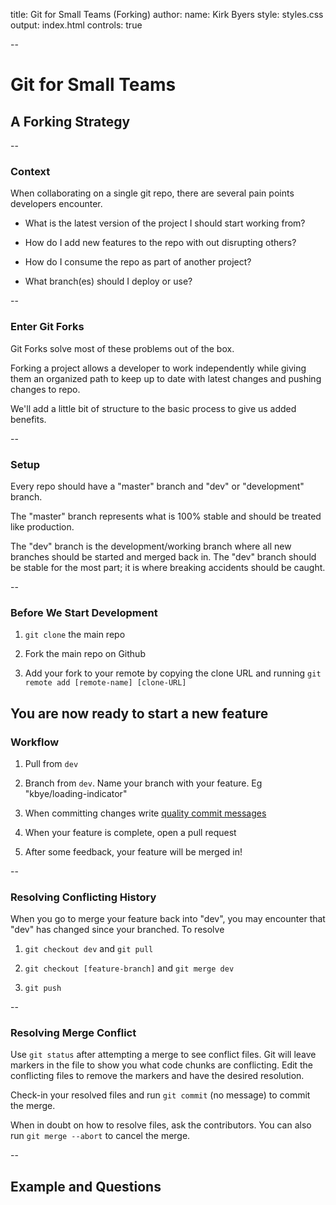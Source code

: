 title: Git for Small Teams (Forking)
author:
    name: Kirk Byers
style: styles.css
output: index.html
controls: true

--

# Git for Small Teams

## A Forking Strategy

--

### Context

When collaborating on a single git repo, there are several pain points developers encounter.

* What is the latest version of the project I should start working from?

* How do I add new features to the repo with out disrupting others?

* How do I consume the repo as part of another project?

* What branch(es) should I deploy or use?

-- 

### Enter Git Forks

Git Forks solve most of these problems out of the box.

Forking a project allows a developer to work independently while giving them an organized path to keep up to date with latest changes and pushing changes to repo.

We'll add a little bit of structure to the basic process to give us added benefits.

--

### Setup

Every repo should have a "master" branch and "dev" or "development" branch.

The "master" branch represents what is 100% stable and should be treated like production.

The "dev" branch is the development/working branch where all new branches should be started and merged back in. The "dev" branch should be stable for the most part; it is where breaking accidents should be caught. 

--

### Before We Start Development

1) `git clone` the main repo

2) Fork the main repo on Github

3) Add your fork to your remote by copying the clone URL and running `git remote add [remote-name] [clone-URL]`

You are now ready to start a new feature
--

### Workflow

1) Pull from `dev`

2) Branch from `dev`. Name your branch with your feature. Eg "kbye/loading-indicator"

3) When committing changes write [quality commit messages](https://chris.beams.io/posts/git-commit/)

4) When your feature is complete, open a pull request

5) After some feedback, your feature will be merged in!

--

### Resolving Conflicting History

When you go to merge your feature back into "dev", you may encounter that "dev" has changed since your branched. To resolve

1) `git checkout dev` and `git pull`

2) `git checkout [feature-branch]` and `git merge dev`

3) `git push`

--

### Resolving Merge Conflict

Use `git status` after attempting a merge to see conflict files. Git will leave markers in the file to show you what code chunks are conflicting. Edit the conflicting files to remove the markers and have the desired resolution.

Check-in your resolved files and run `git commit` (no message) to commit the merge.

When in doubt on how to resolve files, ask the contributors. You can also run `git merge --abort` to cancel the merge.

--

## Example and Questions
